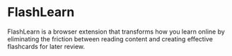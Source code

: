 # FlashLearn
FlashLearn is a browser extension that transforms how you learn online by eliminating the friction between reading content and creating effective flashcards for later review.
